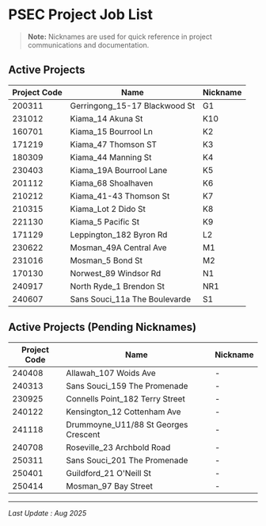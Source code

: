 # PSEC Project Job List

> **Note:** Nicknames are used for quick reference in project communications and documentation.

## Active Projects

| Project Code | Name | Nickname |
|--------------|------|----------|
| 200311 | Gerringong_15-17 Blackwood St | G1 |
| 231012 | Kiama_14 Akuna St | K10 |
| 160701 | Kiama_15 Bourrool Ln | K2 |
| 171219 | Kiama_47 Thomson ST | K3 |
| 180309 | Kiama_44 Manning St | K4 |
| 230403 | Kiama_19A Bourrool Lane | K5 |
| 201112 | Kiama_68 Shoalhaven | K6 |
| 210212 | Kiama_41-43 Thomson St | K7 |
| 210315 | Kiama_Lot 2 Dido St | K8 |
| 221130 | Kiama_5 Pacific St | K9 |
| 171129 | Leppington_182 Byron Rd | L2 |
| 230622 | Mosman_49A Central Ave | M1 |
| 231016 | Mosman_5 Bond St | M2 |
| 170130 | Norwest_89 Windsor Rd | N1 |
| 240917 | North Ryde_1 Brendon St | NR1 |
| 240607 | Sans Souci_11a The Boulevarde | S1 |

## Active Projects (Pending Nicknames)

| Project Code | Name | Nickname |
|--------------|------|----------|
| 240408 | Allawah_107 Woids Ave | - |
| 240313 | Sans Souci_159 The Promenade | - |
| 230925 | Connells Point_182 Terry Street | - |
| 240122 | Kensington_12 Cottenham Ave | - |
| 241118 | Drummoyne_U11/88 St Georges Crescent | - |
| 240708 | Roseville_23 Archbold Road | - |
| 250311 | Sans Souci_201 The Promenade | - |
| 250401 | Guildford_21 O'Neill St | - |
| 250414 | Mosman_97 Bay Street | - |

---
*Last Update : Aug 2025*
